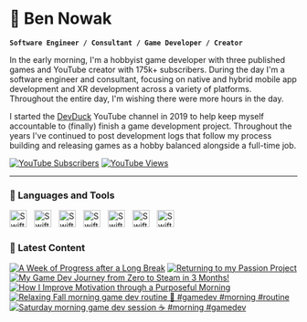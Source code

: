 # 🌴 Ben Nowak

**`Software Engineer / Consultant / Game Developer / Creator`**

In the early morning, I'm a hobbyist game developer with three published games and YouTube creator with 175k+ subscribers. During the day I'm a software engineer and consultant, focusing on native and hybrid mobile app development and XR development across a variety of platforms. Throughout the entire day, I'm wishing there were more hours in the day.

I started the [DevDuck](youtube.com/devduck) YouTube channel in 2019 to help keep myself accountable to (finally) finish a game development project. Throughout the years I've continued to post development logs that follow my process building and releasing games as a hobby balanced alongside a full-time job.

<p align="left">
  <a href="https://www.youtube.com/c/devduck?sub_confirmation=1"><img alt="YouTube Subscribers" title="Subscribe on YouTube" src="https://img.shields.io/youtube/channel/subscribers/UCKCTmact-90hXpV2ns8GSsA?style=for-the-badge"/></a>
  <a href="https://www.youtube.com/c/devduck"><img alt="YouTube Views" title="View on YouTube" src="https://img.shields.io/youtube/channel/views/UCKCTmact-90hXpV2ns8GSsA?style=for-the-badge"/></a>
</p>

---

### 🧰 Languages and Tools

<img align="left" alt="Swift" style="padding-right:10px;" width="30px" src="https://cdn.jsdelivr.net/gh/devicons/devicon@latest/icons/swift/swift-original.svg" />
<img align="left" alt="Swift" style="padding-right:10px;" width="30px" src="https://cdn.jsdelivr.net/gh/devicons/devicon@latest/icons/kotlin/kotlin-original.svg" />
<img align="left" alt="Swift" style="padding-right:10px;" width="30px" src="https://cdn.jsdelivr.net/gh/devicons/devicon@latest/icons/typescript/typescript-original.svg" />
<img align="left" alt="Swift" style="padding-right:10px;" width="30px" src="https://cdn.jsdelivr.net/gh/devicons/devicon@latest/icons/csharp/csharp-original.svg" />
<img align="left" alt="Swift" style="padding-right:10px;" width="30px" src="https://cdn.jsdelivr.net/gh/devicons/devicon@latest/icons/godot/godot-original.svg" />
<img align="left" alt="Swift" style="padding-right:10px;" width="30px" src="https://cdn.jsdelivr.net/gh/devicons/devicon@latest/icons/xcode/xcode-original.svg" />
<img align="left" alt="Swift" style="padding-right:10px;" width="30px" src="https://cdn.jsdelivr.net/gh/devicons/devicon@latest/icons/androidstudio/androidstudio-original.svg" />
<br />

#

### 🎥 Latest Content

<!-- BEGIN YOUTUBE-CARDS -->
[![A Week of Progress after a Long Break](https://ytcards.demolab.com/?id=0_HTOj2B7eg&title=A+Week+of+Progress+after+a+Long+Break&lang=en&timestamp=1750512136&background_color=%230d1117&title_color=%23ffffff&stats_color=%23dedede&max_title_lines=1&width=250&border_radius=5 "A Week of Progress after a Long Break")](https://www.youtube.com/watch?v=0_HTOj2B7eg)
[![Returning to my Passion Project](https://ytcards.demolab.com/?id=ChQhtZzXT5c&title=Returning+to+my+Passion+Project&lang=en&timestamp=1743782421&background_color=%230d1117&title_color=%23ffffff&stats_color=%23dedede&max_title_lines=1&width=250&border_radius=5 "Returning to my Passion Project")](https://www.youtube.com/watch?v=ChQhtZzXT5c)
[![My Game Dev Journey from Zero to Steam in 3 Months!](https://ytcards.demolab.com/?id=R9HxOKoo3hE&title=My+Game+Dev+Journey+from+Zero+to+Steam+in+3+Months%21&lang=en&timestamp=1742042704&background_color=%230d1117&title_color=%23ffffff&stats_color=%23dedede&max_title_lines=1&width=250&border_radius=5 "My Game Dev Journey from Zero to Steam in 3 Months!")](https://www.youtube.com/watch?v=R9HxOKoo3hE)
[![How I Improve Motivation through a Purposeful Morning](https://ytcards.demolab.com/?id=CiiwYELT2uU&title=How+I+Improve+Motivation+through+a+Purposeful+Morning&lang=en&timestamp=1734783543&background_color=%230d1117&title_color=%23ffffff&stats_color=%23dedede&max_title_lines=1&width=250&border_radius=5 "How I Improve Motivation through a Purposeful Morning")](https://www.youtube.com/watch?v=CiiwYELT2uU)
[![Relaxing Fall morning game dev routine 🍂 #gamedev #morning #routine](https://ytcards.demolab.com/?id=bpDo2MIXH0k&title=Relaxing+Fall+morning+game+dev+routine+%F0%9F%8D%82+%23gamedev+%23morning+%23routine&lang=en&timestamp=1731776437&background_color=%230d1117&title_color=%23ffffff&stats_color=%23dedede&max_title_lines=1&width=250&border_radius=5 "Relaxing Fall morning game dev routine 🍂 #gamedev #morning #routine")](https://www.youtube.com/shorts/bpDo2MIXH0k)
[![Saturday morning game dev session ☕️ #morning  #gamedev](https://ytcards.demolab.com/?id=7j3SzlFkfkA&title=Saturday+morning+game+dev+session+%E2%98%95%EF%B8%8F+%23morning++%23gamedev&lang=en&timestamp=1730642407&background_color=%230d1117&title_color=%23ffffff&stats_color=%23dedede&max_title_lines=1&width=250&border_radius=5 "Saturday morning game dev session ☕️ #morning  #gamedev")](https://www.youtube.com/shorts/7j3SzlFkfkA)
<!-- END YOUTUBE-CARDS -->


<!--
**devduckgames/devduckgames** is a ✨ _special_ ✨ repository because its `README.md` (this file) appears on your GitHub profile.

Here are some ideas to get you started:

- 🔭 I’m currently working on ...
- 🌱 I’m currently learning ...
- 👯 I’m looking to collaborate on ...
- 🤔 I’m looking for help with ...
- 💬 Ask me about ...
- 📫 How to reach me: ...
- 😄 Pronouns: ...
- ⚡ Fun fact: ...
-->
